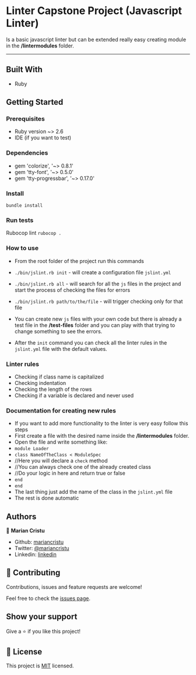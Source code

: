 # Linter Capstone Project (Javascript Linter)

Is a basic javascript linter but can be extended really easy
creating module in the **/lintermodules** folder.

---

## Built With

- Ruby

## Getting Started

### Prerequisites

- Ruby version ~> 2.6
- IDE (if you want to test)

### Dependencies

- gem 'colorize', '~> 0.8.1'
- gem 'tty-font', '~> 0.5.0'
- gem 'tty-progressbar', '~> 0.17.0'

### Install

`bundle install`

### Run tests

Rubocop lint
`rubocop .`

### How to use

- From the root folder of the project run this commands
- `./bin/jslint.rb init` - will create a configuration file `jslint.yml`
- `./bin/jslint.rb all` - will search for all the `js` files in the project and start the process of checking the files for errors
- `./bin/jslint.rb path/to/the/file` - will trigger checking only for that file

- You can create new `js` files with your own code but there is already a test file in the **/test-files** folder and you can play with that
  trying to change something to see the errors.

- After the `init` command you can check all the linter rules in the `jslint.yml` file with the default values.

### Linter rules

- Checking if class name is capitalized
- Checking indentation
- Checking the length of the rows
- Checking if a variable is declared and never used

### Documentation for creating new rules

- If you want to add more functionality to the linter is very easy follow this steps
- First create a file with the desired name inside the **/lintermodules** folder.
- Open the file and write something like:
- `module Loader`
- `class NameOfTheClass < ModuleSpec`
- //Here you will declare a `check` method
- //You can always check one of the already created class
- //Do your logic in here and return true or false
- `end`
- `end`
- The last thing just add the name of the class in the `jslint.yml` file
- The rest is done automatic

## Authors

👤 **Marian Cristu**

- Github: [mariancristu](https://github.com/mariancristu)
- Twitter: [@mariancristu](https://twitter.com/)
- Linkedin: [linkedin](www.linkedin.com/in/mariancristu)

## 🤝 Contributing

Contributions, issues and feature requests are welcome!

Feel free to check the [issues page](issues/).

## Show your support

Give a ⭐️ if you like this project!

## 📝 License

This project is [MIT](lic.url) licensed.
